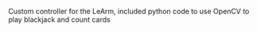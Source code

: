 Custom controller for the LeArm, included python code to use OpenCV to play blackjack and count cards
